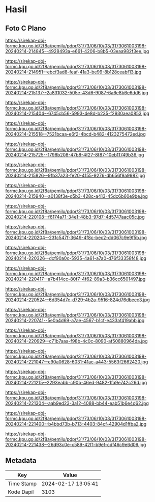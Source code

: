 # Hasil

## Foto C Plano

https://sirekap-obj-formc.kpu.go.id/2f8a/pemilu/pdpr/31/73/06/10/03/3173061003198-20240214-214845--4928493a-e661-4206-b8b5-03eaa982f3ee.jpg

https://sirekap-obj-formc.kpu.go.id/2f8a/pemilu/pdpr/31/73/06/10/03/3173061003198-20240214-214951--ebcf3ad8-feaf-41a3-be99-8b128ceabf13.jpg

https://sirekap-obj-formc.kpu.go.id/2f8a/pemilu/pdpr/31/73/06/10/03/3173061003198-20240214-215137--2a831032-505e-43d6-9087-6a6e8b6e6dd6.jpg

https://sirekap-obj-formc.kpu.go.id/2f8a/pemilu/pdpr/31/73/06/10/03/3173061003198-20240214-215404--6745cb56-5993-4e8d-b235-f2930aea0853.jpg

https://sirekap-obj-formc.kpu.go.id/2f8a/pemilu/pdpr/31/73/06/10/03/3173061003198-20240214-215518--7521bcaa-e6f2-4bcd-b482-4123275472ed.jpg

https://sirekap-obj-formc.kpu.go.id/2f8a/pemilu/pdpr/31/73/06/10/03/3173061003198-20240214-215725--1798b208-47b8-4f27-8f87-10eb11749b36.jpg

https://sirekap-obj-formc.kpu.go.id/2f8a/pemilu/pdpr/31/73/06/10/03/3173061003198-20240214-215826--9fb37a23-fe20-4155-9276-db656f9a9987.jpg

https://sirekap-obj-formc.kpu.go.id/2f8a/pemilu/pdpr/31/73/06/10/03/3173061003198-20240214-215940--a0138f3e-d5b3-428c-a413-45dc6b60e9be.jpg

https://sirekap-obj-formc.kpu.go.id/2f8a/pemilu/pdpr/31/73/06/10/03/3173061003198-20240214-220108--f6174a71-34e1-48b3-97d7-4d5747aac05c.jpg

https://sirekap-obj-formc.kpu.go.id/2f8a/pemilu/pdpr/31/73/06/10/03/3173061003198-20240214-220204--231c547f-3649-4f8c-bec2-dd067c9e9f5b.jpg

https://sirekap-obj-formc.kpu.go.id/2f8a/pemilu/pdpr/31/73/06/10/03/3173061003198-20240214-220326--dcf90a0c-5935-4a61-a7a0-d76f33358f48.jpg

https://sirekap-obj-formc.kpu.go.id/2f8a/pemilu/pdpr/31/73/06/10/03/3173061003198-20240214-220417--a7b414cc-80f7-4f62-89a3-b36cc6501497.jpg

https://sirekap-obj-formc.kpu.go.id/2f8a/pemilu/pdpr/31/73/06/10/03/3173061003198-20240214-220524--6d354d7c-d729-4b2a-9516-824d76dbeec3.jpg

https://sirekap-obj-formc.kpu.go.id/2f8a/pemilu/pdpr/31/73/06/10/03/3173061003198-20240214-220741--5e0a4d69-a7ae-4567-b1cf-e433af419abb.jpg

https://sirekap-obj-formc.kpu.go.id/2f8a/pemilu/pdpr/31/73/06/10/03/3173061003198-20240214-220929--c71b7aaa-f98b-4c0c-8090-af50880964da.jpg

https://sirekap-obj-formc.kpu.go.id/2f8a/pemilu/pdpr/31/73/06/10/03/3173061003198-20240214-221047--e90a0628-6031-41ac-a443-5563f2662420.jpg

https://sirekap-obj-formc.kpu.go.id/2f8a/pemilu/pdpr/31/73/06/10/03/3173061003198-20240214-221215--2293eabb-c90b-46ed-9482-1fa9e742c26d.jpg

https://sirekap-obj-formc.kpu.go.id/2f8a/pemilu/pdpr/31/73/06/10/03/3173061003198-20240214-221304--aab9ed23-3a12-4088-bb44-eab51b6e4d62.jpg

https://sirekap-obj-formc.kpu.go.id/2f8a/pemilu/pdpr/31/73/06/10/03/3173061003198-20240214-221400--b4bbd73b-b713-4403-84cf-42904d1ffba2.jpg

https://sirekap-obj-formc.kpu.go.id/2f8a/pemilu/pdpr/31/73/06/10/03/3173061003198-20240214-221438--26d93c0e-c589-42f1-b9ef-cdf46c9e6d09.jpg


## Metadata

| Key        | Value               |
| ---------- | ------------------- |
| Time Stamp | 2024-02-17 13:05:41 |
| Kode Dapil | 3103                |



